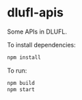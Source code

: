 # dlufl-apis

Some APIs in DLUFL.

To install dependencies:

```bash
npm install
```

To run:

```bash
npm build
npm start
```
